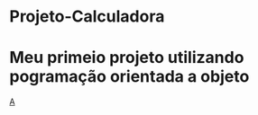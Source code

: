 # Projeto-Calculadora
 <h1>Meu primeio projeto utilizando pogramação orientada a objeto</h1>
 
 <p></p>
 
 

<a href=“#“>A</a>
